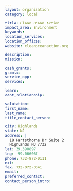```yaml
---
layout: organization
category: local

title: Clean Ocean Action
impact_area: Environment
keywords: 
location_services: 
location_offices: 
website: cleanoceanaction.org

description: 
mission: 

cash_grants: 
grants: 
service_opp: 
services: 

learn: 
cont_relationship: 

salutation: 
first_name: 
last_name: 
title_contact_person: 

city: Highlands
state: NJ
address: |
  18 Hartsthorne Dr Suite 2  
  Highlands NJ 7732
lat: 39.390897
lng: -99.066067
phone: 732-872-0111
ext: 
fax: 732-872-8041
email: 
preferred_contact: 
contact_person_intro: 
---
```

